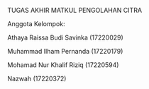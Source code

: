 TUGAS AKHIR MATKUL PENGOLAHAN CITRA

Anggota Kelompok:
<p>Athaya Raissa Budi Savinka (17220029)</p>
<p>Muhammad Ilham Pernanda (17220179)</p>
<p>Mohamad Nur Khalif Riziq (17220594)</p>
<p>Nazwah (17220372)</p>
